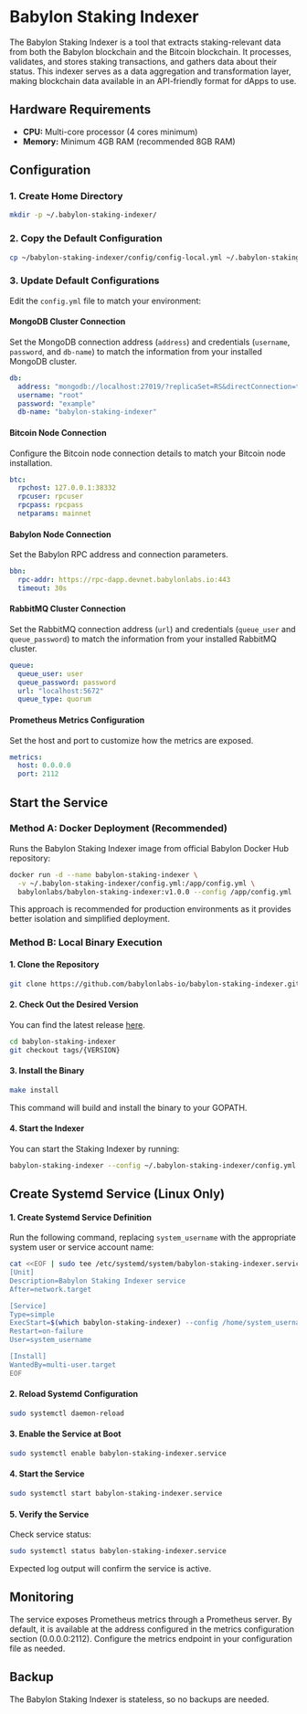# Babylon Staking Indexer

The Babylon Staking Indexer is a tool that extracts staking-relevant data from
both the Babylon blockchain and the Bitcoin blockchain. It processes, validates,
and stores staking transactions, and gathers data about their status. This
indexer serves as a data aggregation and transformation layer, making blockchain
data available in an API-friendly format for dApps to use. 

## Hardware Requirements

- **CPU:** Multi-core processor (4 cores minimum)
- **Memory:** Minimum 4GB RAM (recommended 8GB RAM)

## Configuration

### 1. Create Home Directory
```bash
mkdir -p ~/.babylon-staking-indexer/
```

### 2. Copy the Default Configuration
```bash
cp ~/babylon-staking-indexer/config/config-local.yml ~/.babylon-staking-indexer/config.yml
```

### 3. Update Default Configurations

Edit the `config.yml` file to match your environment:

#### MongoDB Cluster Connection
Set the MongoDB connection address (`address`) and credentials (`username`,
`password`, and `db-name`) to match the information from your installed MongoDB
cluster.

```yaml
db:
  address: "mongodb://localhost:27019/?replicaSet=RS&directConnection=true"
  username: "root"
  password: "example"
  db-name: "babylon-staking-indexer"
```

#### Bitcoin Node Connection
Configure the Bitcoin node connection details to match your Bitcoin node
installation.

```yaml
btc:
  rpchost: 127.0.0.1:38332 
  rpcuser: rpcuser
  rpcpass: rpcpass
  netparams: mainnet
```

#### Babylon Node Connection
Set the Babylon RPC address and connection parameters.

```yaml
bbn:
  rpc-addr: https://rpc-dapp.devnet.babylonlabs.io:443
  timeout: 30s
```

#### RabbitMQ Cluster Connection
Set the RabbitMQ connection address (`url`) and credentials (`queue_user` and
`queue_password`) to match the information from your installed RabbitMQ cluster.

```yaml
queue:
  queue_user: user
  queue_password: password
  url: "localhost:5672"
  queue_type: quorum
```

#### Prometheus Metrics Configuration
Set the host and port to customize how the metrics are exposed.

```yaml
metrics:
  host: 0.0.0.0
  port: 2112
```

## Start the Service

### Method A: Docker Deployment (Recommended)

Runs the Babylon Staking Indexer image from official Babylon Docker Hub
repository:

```bash
docker run -d --name babylon-staking-indexer \
  -v ~/.babylon-staking-indexer/config.yml:/app/config.yml \
  babylonlabs/babylon-staking-indexer:v1.0.0 --config /app/config.yml
```

This approach is recommended for production environments as it provides better
isolation and simplified deployment.

### Method B: Local Binary Execution

#### 1. Clone the Repository
```bash
git clone https://github.com/babylonlabs-io/babylon-staking-indexer.git
```

#### 2. Check Out the Desired Version
You can find the latest release
[here](https://github.com/babylonlabs-io/babylon-staking-indexer/releases).

```bash
cd babylon-staking-indexer
git checkout tags/{VERSION}
```

#### 3. Install the Binary
```bash
make install
```
This command will build and install the binary to your GOPATH.

#### 4. Start the Indexer
You can start the Staking Indexer by running:

```bash
babylon-staking-indexer --config ~/.babylon-staking-indexer/config.yml
```

## Create Systemd Service (Linux Only)

#### 1. Create Systemd Service Definition
Run the following command, replacing `system_username` with the appropriate
system user or service account name:

```bash
cat <<EOF | sudo tee /etc/systemd/system/babylon-staking-indexer.service
[Unit]
Description=Babylon Staking Indexer service
After=network.target

[Service]
Type=simple
ExecStart=$(which babylon-staking-indexer) --config /home/system_username/.babylon-staking-indexer/config.yml
Restart=on-failure
User=system_username

[Install]
WantedBy=multi-user.target
EOF
```

#### 2. Reload Systemd Configuration
```bash
sudo systemctl daemon-reload
```

#### 3. Enable the Service at Boot
```bash
sudo systemctl enable babylon-staking-indexer.service
```

#### 4. Start the Service
```bash
sudo systemctl start babylon-staking-indexer.service
```

#### 5. Verify the Service
Check service status:
```bash
sudo systemctl status babylon-staking-indexer.service
```

Expected log output will confirm the service is active.

## Monitoring

The service exposes Prometheus metrics through a Prometheus server. By default,
it is available at the address configured in the metrics configuration section
(0.0.0.0:2112). Configure the metrics endpoint in your configuration file as
needed.

## Backup  

The Babylon Staking Indexer is stateless, so no backups are needed.  
